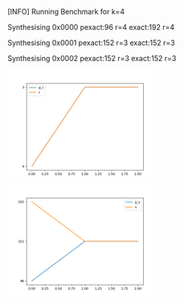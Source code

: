 [INFO] Running Benchmark for k=4

Synthesising 0x0000 pexact:96 r=4 exact:192 r=4

Synthesising 0x0001 pexact:152 r=3 exact:152 r=3

Synthesising 0x0002 pexact:152 r=3 exact:152 r=3

<img src=benchmark_r.png width=300 heigth=300>

<img src=benchmark_s.png width=300 heigth=300>

